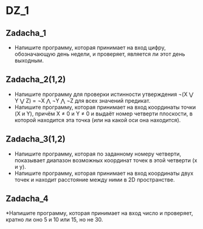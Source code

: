 # DZ_1
## Zadacha_1
* Напишите программу, которая принимает на вход цифру, обозначающую день недели, и проверяет, является ли этот день выходным.

## Zadacha_2(1,2)
* Напишите программу для проверки истинности утверждения ¬(X ⋁ Y ⋁ Z) = ¬X ⋀ ¬Y ⋀ ¬Z для всех значений предикат.
* Напишите программу, которая принимает на вход координаты точки (X и Y), причём X ≠ 0 и Y ≠ 0 и выдаёт номер четверти плоскости, в которой находится эта точка (или на какой оси она находится).

## Zadacha_3(1,2)
* Напишите программу, которая по заданному номеру четверти, показывает диапазон возможных координат точек в этой четверти (x и y).
* Напишите программу, которая принимает на вход координаты двух точек и находит расстояние между ними в 2D пространстве.

## Zadacha_4
*Напишите программу, которая принимает на вход число и проверяет, кратно ли оно 5 и 10 или 15, но не 30.
